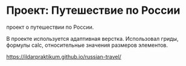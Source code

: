 # Проект: Путешествие по России

проект о путешествии по России.

В проекте используется адаптивная верстка. Использовал гриды, формулы calc, относительные значения размеров элементов.

https://ildarpraktikum.github.io/russian-travel/
